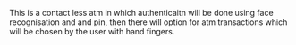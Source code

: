 This is a contact less atm in which authenticaitn will be done using face recognisation and and pin, then there will option for atm transactions which will be chosen by the user with hand fingers.